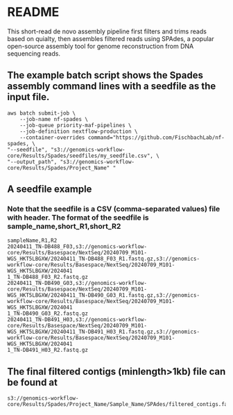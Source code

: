 README
====================

This short-read de novo assembly pipeline first filters and trims reads based on quialty, then assembles filtered reads using SPAdes, a popular open-source assembly tool for genome reconstruction from DNA sequencing reads.   


## The example batch script shows the Spades assembly command lines with a seedfile as the input file.

<!--
```{bash}
nextflow run -resume main.nf --sampleReads 2000 --seedfile 's3://genomics-workflow-core/Results/Spades/seedfile.csv' --output_path 's3://genomics-workflow-core/Results/Spades/Test' -profile docker
```
-->

```{bash}
aws batch submit-job \
    --job-name nf-spades \
    --job-queue priority-maf-pipelines \
    --job-definition nextflow-production \
    --container-overrides command="https://github.com/FischbachLab/nf-spades, \
"--seedfile", "s3://genomics-workflow-core/Results/Spades/seedfiles/my_seedfile.csv", \
"--output_path", "s3://genomics-workflow-core/Results/Spades/Project_Name" "
```

## A seedfile example
### Note that the seedfile is a CSV (comma-separated values) file with header. The format of the seedfile is sample_name,short_R1,short_R2
```{bash}
sampleName,R1,R2
20240411_TN-DB488_F03,s3://genomics-workflow-core/Results/Basespace/NextSeq/20240709_M101-WGS_HKT5LBGXW/20240411_TN-DB488_F03_R1.fastq.gz,s3://genomics-workflow-core/Results/Basespace/NextSeq/20240709_M101-WGS_HKT5LBGXW/2024041
1_TN-DB488_F03_R2.fastq.gz
20240411_TN-DB490_G03,s3://genomics-workflow-core/Results/Basespace/NextSeq/20240709_M101-WGS_HKT5LBGXW/20240411_TN-DB490_G03_R1.fastq.gz,s3://genomics-workflow-core/Results/Basespace/NextSeq/20240709_M101-WGS_HKT5LBGXW/2024041
1_TN-DB490_G03_R2.fastq.gz
20240411_TN-DB491_H03,s3://genomics-workflow-core/Results/Basespace/NextSeq/20240709_M101-WGS_HKT5LBGXW/20240411_TN-DB491_H03_R1.fastq.gz,s3://genomics-workflow-core/Results/Basespace/NextSeq/20240709_M101-WGS_HKT5LBGXW/2024041
1_TN-DB491_H03_R2.fastq.gz
```

## The final filtered contigs (minlength>1kb) file can be found at
```{bash}
s3://genomics-workflow-core/Results/Spades/Project_Name/Sample_Name/SPAdes/filtered_contigs.fasta
```
